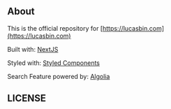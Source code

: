 ## About
This is the official repository for [https://lucasbin.com](https://lucasbin.com)

Built with: [NextJS](https://nextjs.org/)

Styled with: [Styled Components](https://styled-components.com/)

Search Feature powered by: [Algolia](https://www.algolia.com/)

## LICENSE